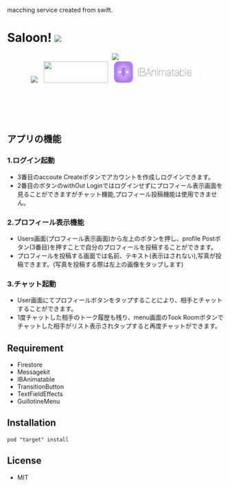 macching service created from swift.
# Saloon!  <img src="https://user-images.githubusercontent.com/51669998/72959475-c6330f80-3ded-11ea-8abc-861385272953.png" width="35px">
<p align="center">
   <a href="https://github.com/apple/swift"><img src="https://camo.githubusercontent.com/de32b354687f1cd9b05a89e4aa03c7f2d311f294/68747470733a2f2f73776966742e6f72672f6173736574732f696d616765732f73776966742e737667" width="180px"; /></a><br>
 <a href="https://firebase.google.com/?hl=ja"><img src="https://firebase.google.com/downloads/brand-guidelines/PNG/logo-built_white.png?hl=ja" width="150px" /></a>&emsp;<a href="https://github.com/MessageKit/MessageKit"><img src="https://raw.githubusercontent.com/MessageKit/MessageKit/master/Assets/mklogo.png" width="150px" height="50px"; /></a>&emsp;<a href="https://github.com/IBAnimatable/IBAnimatable"><img src="https://raw.githubusercontent.com/IBAnimatable/IBAnimatable-Misc/master/IBAnimatable/Hero.png" width="200px" height="50px"; /></a>
 </p>
<br>
<br>
<br>
<br>


## アプリの機能


### 1.ログイン起動

* 3番目のaccoute Createボタンでアカウントを作成しログインできます。
* 2番目のボタンのwithOut Loginではログインせずにプロフィール表示画面を見ることができますがチャット機能,プロフィール投稿機能は使用できません。

### 2.プロフィール表示機能

* Users画面(プロフィール表示画面)から左上のボタンを押し、profile Postボタン(3番目)を押すことで自分のプロフィールを投稿することができます。
* プロフィールを投稿する画面では名前、テキスト(表示はされない),写真が投稿できます。(写真を投稿する際は左上の画像をタップします)

### 3.チャット起動

* User画面にてプロフィールボタンをタップすることにより、相手とチャットすることができます。
* 1度チャットした相手のトーク履歴も残り、menu画面のTook Roomボタンでチャットした相手がリスト表示されタップすると再度チャットができます。


## Requirement

 * Firestore  
 * Messagekit   
 * IBAnimatable  
 * TransitionButton  
 * TextFieldEffects  
 * GuillotineMenu

## Installation

```
pod "target" install
```

## License

 * MIT
